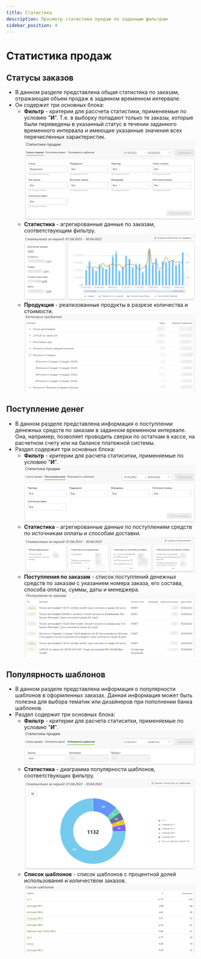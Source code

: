```yaml
---
title: Статистика
description: Просмотр статистики продаж по заданным фильтрам
sidebar_position: 4
---
```


# Статистика продаж

## Статусы заказов
* В данном разделе представлена общая статистика по заказам, отражающая объем продаж в заданном временном интервале.
* Он содержит три основных блока:
    + __Фильтр__ - критерии для рассчета статистики, применяемые по условию "__И__". Т.е. в выборку попадают только те заказы, которые были переведены в указанный статус в течении заданного временного интервала и имеющие указанные значения всех перечисленных характеристик.
    ![](../_media/order/order-report-filter.png)
    + __Статистика__ - агрегированные данные по заказам, соответствующим фильтру.
    ![](../_media/order/order-report-statistic.png)
    + __Продукция__ - реализованные продукты в разрезе количества и стоимости.
    ![](../_media/order/order-report-products.png)

## Поступление денег
* В данном разделе представлена информация о поступлении денежных средств по заказам в заданном временном интервале. Она, например, позволяет проводить сверки по остаткам в кассе, на расчетном счету или на балансе платежной системы.
* Раздел содержит три основных блока:
    + __Фильтр__ - критерии для расчета статиситки, применяемые по условию "__И__".
    ![](../_media/order/order-report-finance-filter.png)
    + __Статистика__ - агрегированные данные по поступлениям средств по источникам оплаты и способам доставки.
    ![](../_media/order/order-report-finance-statistic.png)
    + __Поступления по заказам__ - список поступлений денежных средств по заказам с указанием номера заказа, его состава, способа оплаты, суммы, даты и менеджера.
    ![](../_media/order/order-report-finance-orders.png)

## Популярность шаблонов
* В данном разделе представлена информация о популярности шаблонов в оформленных заказах. Данная информация может быть полезна для выбора тематик или дизайнеров при пополнении банка шаблонов.
* Раздел содержит три основных блока:
    + __Фильтр__ - критерии для расчета статиситки, применяемые по условию "__И__".
    ![](../_media/order/order-report-template-filter.png)
    + __Статистика__ - диаграмма популярности шаблонов, соответствующих фильтру.
    ![](../_media/order/order-report-template-statistic.png)
    + __Список шаблонов__ - список шаблонов с процентной долей использования и количеством заказов.
    ![](../_media/order/order-report-template-list.png)
